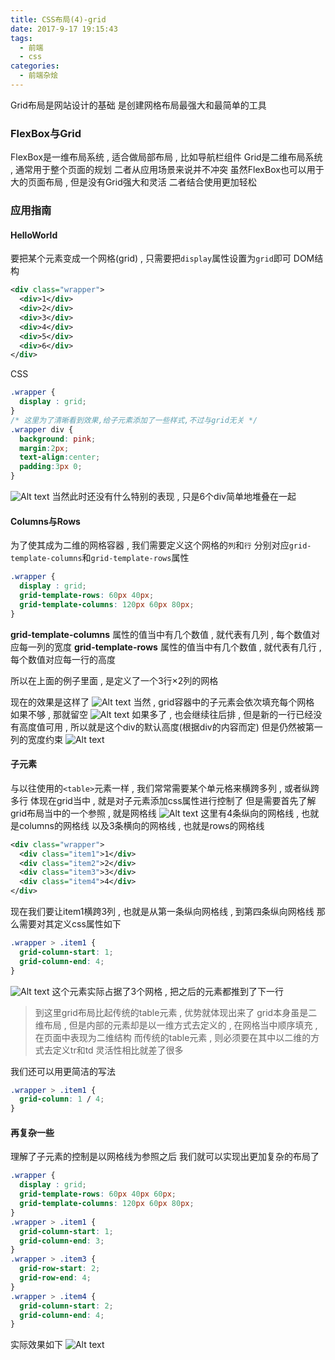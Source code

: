 ```yaml
---
title: CSS布局(4)-grid
date: 2017-9-17 19:15:43
tags: 
  - 前端
  - css
categories: 
  - 前端杂烩
---
```


Grid布局是网站设计的基础
是创建网格布局最强大和最简单的工具

### FlexBox与Grid
FlexBox是一维布局系统 , 适合做局部布局 , 比如导航栏组件
Grid是二维布局系统 , 通常用于整个页面的规划
二者从应用场景来说并不冲突
虽然FlexBox也可以用于大的页面布局 , 但是没有Grid强大和灵活
二者结合使用更加轻松
<!-- more -->
### 应用指南

#### HelloWorld
要把某个元素变成一个网格(grid) , 只需要把`display`属性设置为`grid`即可
DOM结构
```xml
<div class="wrapper">
  <div>1</div>
  <div>2</div>
  <div>3</div>
  <div>4</div>
  <div>5</div>
  <div>6</div>
</div>
```
CSS
```css
.wrapper {
  display : grid;
}
/* 这里为了清晰看到效果,给子元素添加了一些样式,不过与grid无关 */
.wrapper div {
  background: pink;
  margin:2px;
  text-align:center;
  padding:3px 0;
}
```
![Alt text](/images/前端杂烩/grid/grid1.png)
当然此时还没有什么特别的表现 , 只是6个div简单地堆叠在一起

#### Columns与Rows
为了使其成为二维的网格容器 , 我们需要定义这个网格的`列`和`行`
分别对应`grid-template-columns`和`grid-template-rows`属性
```css
.wrapper {
  display : grid;
  grid-template-rows: 60px 40px;
  grid-template-columns: 120px 60px 80px;
}
```
**grid-template-columns** 属性的值当中有几个数值 , 就代表有几列 , 每个数值对应每一列的宽度
**grid-template-rows** 属性的值当中有几个数值 , 就代表有几行 , 每个数值对应每一行的高度

所以在上面的例子里面 , 是定义了一个3行×2列的网格

现在的效果是这样了
![Alt text](/images/前端杂烩/grid/grid2.png)
当然 , grid容器中的子元素会依次填充每个网格
如果不够 , 那就留空
![Alt text](/images/前端杂烩/grid/grid3.png)
如果多了 , 也会继续往后排 , 但是新的一行已经没有高度值可用 , 所以就是这个div的默认高度(根据div的内容而定)
但是仍然被第一列的宽度约束
![Alt text](/images/前端杂烩/grid/grid4.png)

#### 子元素
与以往使用的`<table>`元素一样 , 我们常常需要某个单元格来横跨多列 , 或者纵跨多行
体现在grid当中 , 就是对子元素添加css属性进行控制了
但是需要首先了解grid布局当中的一个参照 , 就是网格线
![Alt text](/images/前端杂烩/grid/grid5.png)
这里有4条纵向的网格线 , 也就是columns的网格线
以及3条横向的网格线 , 也就是rows的网格线

```xml
<div class="wrapper">
  <div class="item1">1</div>
  <div class="item2">2</div>
  <div class="item3">3</div>
  <div class="item4">4</div>
</div>
```
现在我们要让item1横跨3列 , 也就是从第一条纵向网格线 , 到第四条纵向网格线
那么需要对其定义css属性如下
```css
.wrapper > .item1 {
  grid-column-start: 1;
  grid-column-end: 4;
}
```
![Alt text](/images/前端杂烩/grid/grid6.png)
这个元素实际占据了3个网格 , 把之后的元素都推到了下一行

> 到这里grid布局比起传统的table元素 , 优势就体现出来了
grid本身虽是二维布局 , 但是内部的元素却是以一维方式去定义的 , 在网格当中顺序填充 , 在页面中表现为二维结构
而传统的table元素 , 则必须要在其中以二维的方式去定义tr和td
灵活性相比就差了很多

我们还可以用更简洁的写法
```css
.wrapper > .item1 {
  grid-column: 1 / 4;
}
```

#### 再复杂一些
理解了子元素的控制是以网格线为参照之后
我们就可以实现出更加复杂的布局了
```css
.wrapper {
  display : grid;
  grid-template-rows: 60px 40px 60px;
  grid-template-columns: 120px 60px 80px;
}
.wrapper > .item1 {
  grid-column-start: 1;
  grid-column-end: 3;
}
.wrapper > .item3 {
  grid-row-start: 2;
  grid-row-end: 4;
}
.wrapper > .item4 {
  grid-column-start: 2;
  grid-column-end: 4;
}
```
实际效果如下
![Alt text](/images/前端杂烩/grid/grid7.png)
